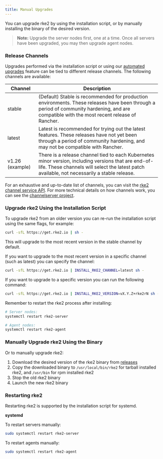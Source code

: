 ```yaml
---
title: Manual Upgrades
---
```



You can upgrade rke2 by using the installation script, or by manually installing the binary of the desired version.

>**Note:** Upgrade the server nodes first, one at a time. Once all servers have been upgraded, you may then upgrade agent nodes.

### Release Channels

Upgrades performed via the installation script or using our [automated upgrades](automated_upgrade.md) feature can be tied to different release channels. The following channels are available:

| Channel         |   Description  |
|-----------------|---------|
| stable          | (Default) Stable is recommended for production environments. These releases have been through a period of community hardening, and are compatible with the most recent release of Rancher. |
| latest          | Latest is recommended for trying out the latest features.  These releases have not yet been through a period of community hardening, and may not be compatible with Rancher. |
| v1.26 (example) | There is a release channel tied to each Kubernetes minor version, including versions that are end-of-life. These channels will select the latest patch available, not necessarily a stable release. |

For an exhaustive and up-to-date list of channels, you can visit the [rke2 channel service API](https://update.rke2.io/v1-release/channels). For more technical details on how channels work, you can see the [channelserver project](https://github.com/rancher/channelserver).

### Upgrade rke2 Using the Installation Script

To upgrade rke2 from an older version you can re-run the installation script using the same flags, for example:

```sh
curl -sfL https://get.rke2.io | sh -
```
This will upgrade to the most recent version in the stable channel by default.

If you want to upgrade to the most recent version in a specific channel (such as latest) you can specify the channel:
```sh
curl -sfL https://get.rke2.io | INSTALL_RKE2_CHANNEL=latest sh -
```

If you want to upgrade to a specific version you can run the following command:

```sh
curl -sfL https://get.rke2.io | INSTALL_RKE2_VERSION=vX.Y.Z+rke2rN sh -
```

Remember to restart the rke2 process after installing:

```sh
# Server nodes:
systemctl restart rke2-server

# Agent nodes:
systemctl restart rke2-agent
```

### Manually Upgrade rke2 Using the Binary

Or to manually upgrade rke2:

1. Download the desired version of the rke2 binary from [releases](https://github.com/rancher/rke2/releases)
2. Copy the downloaded binary to `/usr/local/bin/rke2` for tarball installed rke2, and `/usr/bin` for rpm installed rke2
3. Stop the old rke2 binary
4. Launch the new rke2 binary

### Restarting rke2

Restarting rke2 is supported by the installation script for systemd.

**systemd**

To restart servers manually:
```sh
sudo systemctl restart rke2-server
```

To restart agents manually:
```sh
sudo systemctl restart rke2-agent
```
